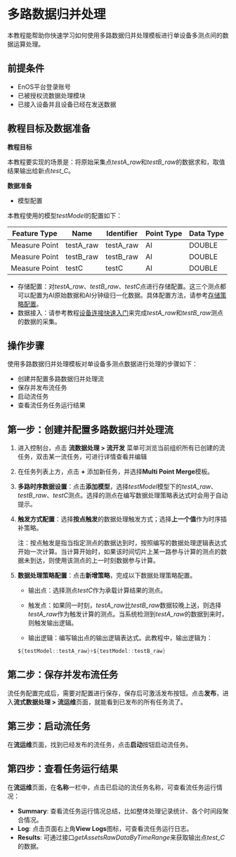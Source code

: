 # 多路数据归并处理
本教程能帮助你快速学习如何使用多路数据归并处理模板进行单设备多测点间的数据运算处理。
## 前提条件
- EnOS平台登录账号
- 已被授权流数据处理模块
- 已接入设备并且设备已经在发送数据

## 教程目标及数据准备
**教程目标**

本教程要实现的场景是：将原始采集点*testA_raw*和*testB_raw*的数据求和，取值结果输出给新点*test_C*。

**数据准备**

- 模型配置

本教程使用的模型*testModel*的配置如下：

Feature Type|Name|Identifier|Point Type |Data Type
---|---|---|---|---
Measure Point	 | testA_raw | testA_raw|AI |DOUBLE
Measure Point	 | testB_raw|testB_raw|AI |DOUBLE
Measure Point	 | testC|testC|AI |DOUBLE
- 存储配置：对*testA_raw*、*testB_raw*、*testC*点进行存储配置。这三个测点都可以配置为AI原始数据和AI分钟级归一化数据。具体配置方法，请参考[存储策略配置](https://www.envisioniot.com/docs/data-asset/zh_CN/latest/configuring_tsdb_storage.html)。
- 数据接入：请参考教程[设备连接快速入门](https://www.envisioniot.com/docs/device-connection/zh_CN/latest/gettingstarted_device_connection.html)来完成*testA_raw*和*testB_raw*测点的数据的采集。

## 操作步骤
使用多路数据归并处理模板对单设备多测点数据进行处理的步骤如下：
- 创建并配置多路数据归并处理流
- 保存并发布流任务
- 启动流任务
- 查看流任务任务运行结果

## 第一步：创建并配置多路数据归并处理流
1. 进入控制台，点击 **流数据处理 > 流开发** 菜单可浏览当前组织所有已创建的流任务，双击某一流任务，可进行详情查看并编辑

2. 在任务列表上方，点击  **+** 添加新任务，并选择**Multi Point Merge**模板。

3. **多路时序数据设置**：点击**添加模型**，选择*testModel*模型下的*testA_raw*、*testB_raw*、*testC*测点。选择的测点在编写数据处理策略表达式时会用于自动提示。

4. **触发方式配置**：选择**按点触发**的数据处理触发方式；选择**上一个值**作为时序插补策略。

   注：按点触发是指当指定测点的数据达到时，按照编写的数据处理逻辑表达式开始一次计算。当计算开始时，如果该时间切片上某一路参与计算的测点的数据未到达，则使用该测点的上一时刻数据参与计算。

5. **数据处理策略配置**：点击**新增策略**，完成以下数据处理策略配置。

   - ​输出点：选择测点*testC*作为承载计算结果的测点。

   - 触发点：如果同一时刻，*testA_raw*比*testB_raw*数据较晚上送，则选择*testA_raw*作为触发计算的测点。当系统检测到*testA_raw*的数据到来时，则触发输出逻辑。

   - 输出逻辑：编写输出点的输出逻辑表达式。此教程中，输出逻辑为：
   ```scala
   ${testModel::testA_raw}+${testModel::testB_raw}
   ```


## 第二步：保存并发布流任务
流任务配置完成后，需要对配置进行保存，保存后可激活发布按钮。点击**发布**，进入**流式数据处理 > 流运维**页面，就能看到已发布的所有任务流了。

## 第三步：启动流任务
在**流运维**页面，找到已经发布的流任务，点击**启动**按钮启动流任务。

## 第四步：查看任务运行结果
在**流运维**页面，在**名称**一栏中，点击已启动的流任务名称，可查看流任务运行情况：

- **Summary**: 查看流任务运行情况总结，比如整体处理记录统计、各个时间段聚合情况。
- **Log**: 点击页面右上角**View Logs**图标，可查看流任务运行日志。
- **Results**: 可通过接口*getAssetsRawDataByTimeRange*来获取输出点*test_C*的数据。